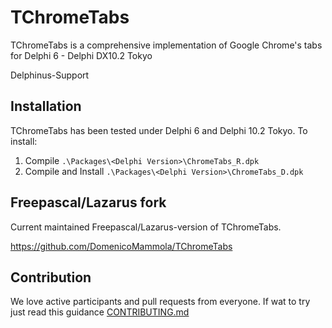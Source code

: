 # TChromeTabs

TChromeTabs is a comprehensive implementation of Google Chrome's tabs for Delphi 6 - Delphi DX10.2 Tokyo

Delphinus-Support

## Installation

TChromeTabs has been tested under Delphi 6 and Delphi 10.2 Tokyo. To install:

1. Compile `.\Packages\<Delphi Version>\ChromeTabs_R.dpk`
2. Compile and Install `.\Packages\<Delphi Version>\ChromeTabs_D.dpk`

## Freepascal/Lazarus fork

Current maintained Freepascal/Lazarus-version of TChromeTabs.

https://github.com/DomenicoMammola/TChromeTabs

## Contribution

We love active participants and pull requests from everyone. If wat to try just read this guidance [CONTRIBUTING.md](./CONTRIBUTING.md)
